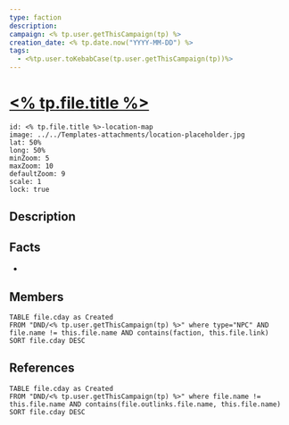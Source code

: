 ```yaml
---
type: faction
description: 
campaign: <% tp.user.getThisCampaign(tp) %>
creation_date: <% tp.date.now("YYYY-MM-DD") %>
tags:
  - <%tp.user.toKebabCase(tp.user.getThisCampaign(tp))%>
---
```



# [<% tp.file.title %>](<% tp.file.title %>)

```leaflet
id: <% tp.file.title %>-location-map
image: ../../Templates-attachments/location-placeholder.jpg
lat: 50%
long: 50%
minZoom: 5
maxZoom: 10
defaultZoom: 9
scale: 1
lock: true
```

## Description

## Facts

-  

## Members

```dataview
TABLE file.cday as Created
FROM "DND/<% tp.user.getThisCampaign(tp) %>" where type="NPC" AND file.name != this.file.name AND contains(faction, this.file.link)
SORT file.cday DESC
```

## References

```dataview
TABLE file.cday as Created
FROM "DND/<% tp.user.getThisCampaign(tp) %>" where file.name != this.file.name AND contains(file.outlinks.file.name, this.file.name)
SORT file.cday DESC
```
